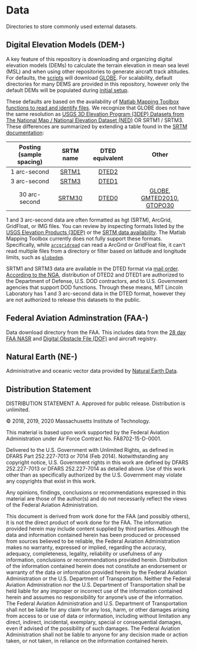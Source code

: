 # Data

Directories to store commonly used external datasets.

## Digital Elevation Models (DEM-)

A key feature of this repository is downloading and organizing digital elevation models (DEMs) to calculate the terrain elevation in mean sea level (MSL) and when using other repositories to generate aircraft track altitudes. For defaults, the [scripts](./script/README.md) will download [GLOBE](./data/DEM-GLOBE/README.md). For scalability, default directories for many DEMS are provided in this repository, however only the default DEMs will be populated during [initial setup](#initial-setup).  

These defaults are based on the availability of [Matlab Mapping Toolbox functions to read and identify files](https://www.mathworks.com/help/map/determine-what-elevation-data-exists-for-a-region.html). We recognize that GLOBE does not have the same resolution as [USGS 3D Elevation Program (3DEP) Datasets from The National Map / National Elevation Dataset (NED)](https://www.sciencebase.gov/catalog/item/4f70a58ce4b058caae3f8ddb) OR SRTM1 / SRTM3. These differences are summarized by extending a table found in the [SRTM documentation](https://dds.cr.usgs.gov/srtm/version2_1/Documentation/SRTM_Topo.pdf):

| Posting (sample spacing)  | SRTM name |  DTED equivalent | Other|
| :-------------: | :--: | :-------------: | :-------------: |
| 1 arc-second| [SRTM1](https://dds.cr.usgs.gov/srtm/version2_1/SRTM1/) | [DTED2](https://www.nga.mil/ProductsServices/TopographicalTerrestrial/Pages/DigitalTerrainElevationData.aspx) | |
| 3 arc-second | [SRTM3](https://dds.cr.usgs.gov/srtm/version2_1/SRTM3/) | [DTED1](https://www.nga.mil/ProductsServices/TopographicalTerrestrial/Pages/DigitalTerrainElevationData.aspx)  | |
| 30 arc-second | [SRTM30](./data/DEM-SRTM30/README.md) | [DTED0](https://www.nga.mil/ProductsServices/TopographicalTerrestrial/Pages/DigitalTerrainElevationData.aspx) | [GLOBE](./data/DEM-GLOBE/README.md), [GMTED2010](https://www.usgs.gov/land-resources/eros/coastal-changes-and-impacts/gmted2010), [GTOPO30](./data/DEM-GTOPO30/README.md) |

1 and 3 arc-second data are often formatted as hgt (SRTM), ArcGrid, GridFloat, or IMG files. You can review by inspecting formats listed by the [USGS Elevation Products (3DEP)](https://viewer.nationalmap.gov/datasets/) or the [SRTM data availability](https://dds.cr.usgs.gov/srtm/version2_1/Documentation/SRTM_Topo.pdf). The Matlab Mapping Toolbox currently does not fully support these formats. Specifically, while [`arcgridread`](https://www.mathworks.com/help/map/ref/arcgridread.html) can read a ArcGrid or GridFloat file, it can't read multiple files from a directory or filter based on latitude and longitude limits, such as [`globedem`](https://www.mathworks.com/help/map/ref/globedem.html).

SRTM1 and SRTM3 data are available in the DTED format via [mail order]((https://dds.cr.usgs.gov/srtm/version2_1/Documentation/SRTM_Topo.pdf)). [According to the NGA](https://www.nga.mil/ProductsServices/TopographicalTerrestrial/Pages/DigitalTerrainElevationData.aspx), distribution of DTED2 and DTED1 are authorized to the Department of Defense, U.S. DOD contractors, and to U.S. Government agencies that support DOD functions. Through these means, MIT Lincoln Laboratory has 1 and 3 arc-second data in the DTED format, however they are not authorized to release this datasets to the public.

## Federal Aviation Adminstration (FAA-)

Data download directory from the FAA. This includes data from the [28 day FAA NASR](./data/FAA-NASR/README.md) and [Digital Obstacle File (DOF)](./data/FAA-DOF/README.md) and aircraft registry.

## Natural Earth (NE-)

Administrative and oceanic vector data provided by [Natural Earth Data](https://www.naturalearthdata.com/).

## Distribution Statement

DISTRIBUTION STATEMENT A. Approved for public release. Distribution is unlimited.

© 2018, 2019, 2020 Massachusetts Institute of Technology.

This material is based upon work supported by the Federal Aviation Administration under Air Force Contract No. FA8702-15-D-0001.

Delivered to the U.S. Government with Unlimited Rights, as defined in DFARS Part 252.227-7013 or 7014 (Feb 2014). Notwithstanding any copyright notice, U.S. Government rights in this work are defined by DFARS 252.227-7013 or DFARS 252.227-7014 as detailed above. Use of this work other than as specifically authorized by the U.S. Government may violate any copyrights that exist in this work.

Any opinions, findings, conclusions or recommendations expressed in this material are those of the author(s) and do not necessarily reflect the views of the Federal Aviation Administration.

This document is derived from work done for the FAA (and possibly others), it is not the direct product of work done for the FAA. The information provided herein may include content supplied by third parties.  Although the data and information contained herein has been produced or processed from sources believed to be reliable, the Federal Aviation Administration makes no warranty, expressed or implied, regarding the accuracy, adequacy, completeness, legality, reliability or usefulness of any information, conclusions or recommendations provided herein. Distribution of the information contained herein does not constitute an endorsement or warranty of the data or information provided herein by the Federal Aviation Administration or the U.S. Department of Transportation.  Neither the Federal Aviation Administration nor the U.S. Department of Transportation shall be held liable for any improper or incorrect use of the information contained herein and assumes no responsibility for anyone’s use of the information. The Federal Aviation Administration and U.S. Department of Transportation shall not be liable for any claim for any loss, harm, or other damages arising from access to or use of data or information, including without limitation any direct, indirect, incidental, exemplary, special or consequential damages, even if advised of the possibility of such damages. The Federal Aviation Administration shall not be liable to anyone for any decision made or action taken, or not taken, in reliance on the information contained herein.
